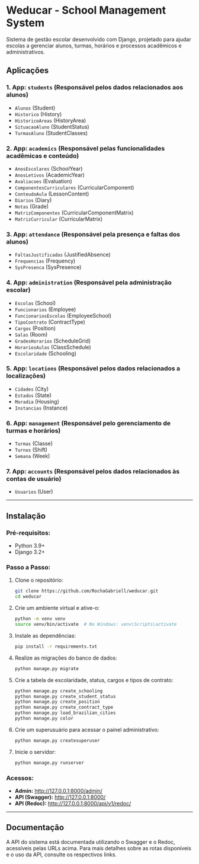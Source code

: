 # Weducar - School Management System

Sistema de gestão escolar desenvolvido com Django, projetado para ajudar escolas a gerenciar alunos, turmas, horários e processos acadêmicos e administrativos.

## Aplicações

### 1. **App: `students`** (Responsável pelos dados relacionados aos alunos)
- `Alunos` (Student)
- `Historico` (History)
- `HistoricoAreas` (HistoryArea)
- `SituacaoAluno` (StudentStatus)
- `TurmasAluno` (StudentClasses)

### 2. **App: `academics`** (Responsável pelas funcionalidades acadêmicas e conteúdo)
- `AnosEscolares` (SchoolYear)
- `AnosLetivos` (AcademicYear)
- `Avaliacoes` (Evaluation)
- `ComponentesCurriculares` (CurricularComponent)
- `ConteudoAula` (LessonContent)
- `Diarios` (Diary)
- `Notas` (Grade)
- `MatrizComponentes` (CurricularComponentMatrix)
- `MatrizCurricular` (CurricularMatrix)

### 3. **App: `attendance`** (Responsável pela presença e faltas dos alunos)
- `FaltasJustificadas` (JustifiedAbsence)
- `Frequencias` (Frequency)
- `SysPresenca` (SysPresence)

### 4. **App: `administration`** (Responsável pela administração escolar)
- `Escolas` (School)
- `Funcionarios` (Employee)
- `FuncionariosEscolas` (EmployeeSchool)
- `TipoContrato` (ContractType)
- `Cargos` (Position)
- `Salas` (Room)
- `GradesHorarios` (ScheduleGrid)
- `HorariosAulas` (ClassSchedule)
- `Escolaridade` (Schooling)

### 5. **App: `locations`** (Responsável pelos dados relacionados a localizações)
- `Cidades` (City)
- `Estados` (State)
- `Moradia` (Housing)
- `Instancias` (Instance)

### 6. **App: `management`** (Responsável pelo gerenciamento de turmas e horários)
- `Turmas` (Classe)
- `Turnos` (Shift)
- `Semana` (Week)

### 7. **App: `accounts`** (Responsável pelos dados relacionados às contas de usuário)
- `Usuarios` (User)

---

## Instalação

### Pré-requisitos:
- Python 3.9+
- Django 3.2+

### Passo a Passo:

1. Clone o repositório:
   ```bash
   git clone https://github.com/RochaGabriell/weducar.git
   cd weducar
   ```

2. Crie um ambiente virtual e ative-o:
   ```bash
   python -m venv venv
   source venv/bin/activate  # No Windows: venv\Scripts\activate
   ```

3. Instale as dependências:
   ```bash
   pip install -r requirements.txt
   ```

4. Realize as migrações do banco de dados:
   ```bash
   python manage.py migrate
   ```

5. Crie a tabela de escolaridade, status, cargos e tipos de contrato:
   ```bash
   python manage.py create_schooling
   python manage.py create_student_status
   python manage.py create_position 
   python manage.py create_contract_type
   python manage.py load_brazilian_cities
   python manage.py color
   ```

6. Crie um superusuário para acessar o painel administrativo:
   ```bash
   python manage.py createsuperuser
   ```

7. Inicie o servidor:
   ```bash
   python manage.py runserver
   ```

### Acessos:
- **Admin:** http://127.0.0.1:8000/admin/
- **API (Swagger):** http://127.0.0.1:8000/
- **API (Redoc):** http://127.0.0.1:8000/api/v1/redoc/

---

## Documentação

A API do sistema está documentada utilizando o Swagger e o Redoc, acessíveis pelas URLs acima. Para mais detalhes sobre as rotas disponíveis e o uso da API, consulte os respectivos links.